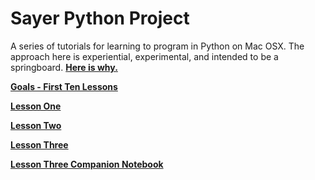 # Sayer Python Project
A series of tutorials for learning to program in Python on Mac OSX. The approach here is experiential, experimental, and intended to be a springboard. **[Here is why.](https://github.com/presquepartout/SayerPythonProject/blob/master/MaisPourquoi.md)**

**[Goals - First Ten Lessons](https://github.com/presquepartout/SayerPythonProject/blob/master/goals_first_ten_lessons.md)**

**[Lesson One](https://github.com/presquepartout/SayerPythonProject/blob/master/LessonOne.md)**

**[Lesson Two](https://github.com/presquepartout/SayerPythonProject/blob/master/LessonTwo.md)**

**[Lesson Three](https://github.com/presquepartout/SayerPythonProject/blob/master/LessonThree.md)**

**[Lesson Three Companion Notebook](https://github.com/presquepartout/SayerPythonProject/blob/master/Lesson3_Companion_Notebook.ipynb)**





